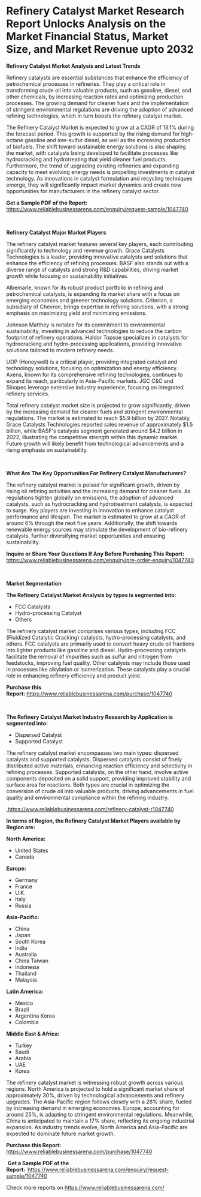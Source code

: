 <p><h1>Refinery Catalyst Market Research Report Unlocks Analysis on the Market Financial Status, Market Size, and Market Revenue upto 2032</h1></p><p><strong>Refinery Catalyst Market Analysis and Latest Trends</strong></p>
<p><p>Refinery catalysts are essential substances that enhance the efficiency of petrochemical processes in refineries. They play a critical role in transforming crude oil into valuable products, such as gasoline, diesel, and other chemicals, by increasing reaction rates and optimizing production processes. The growing demand for cleaner fuels and the implementation of stringent environmental regulations are driving the adoption of advanced refining technologies, which in turn boosts the refinery catalyst market.</p><p>The Refinery Catalyst Market is expected to grow at a CAGR of 13.1% during the forecast period. This growth is supported by the rising demand for high-octane gasoline and low-sulfur diesel, as well as the increasing production of biofuels. The shift toward sustainable energy solutions is also shaping the market, with catalysts being developed to facilitate processes like hydrocracking and hydrotreating that yield cleaner fuel products. Furthermore, the trend of upgrading existing refineries and expanding capacity to meet evolving energy needs is propelling investments in catalyst technology. As innovations in catalyst formulation and recycling techniques emerge, they will significantly impact market dynamics and create new opportunities for manufacturers in the refinery catalyst sector.</p></p>
<p><strong>Get a Sample PDF of the Report:&nbsp;</strong> <a href="https://www.reliablebusinessarena.com/enquiry/request-sample/1047740?utm_campaign=2819&utm_medium=2&utm_source=Github&utm_content=ia&utm_term=02042025&utm_id=refinery-catalyst">https://www.reliablebusinessarena.com/enquiry/request-sample/1047740</a></p>
<p>&nbsp;</p>
<p><strong>Refinery Catalyst Major Market Players</strong></p>
<p><p>The refinery catalyst market features several key players, each contributing significantly to technology and revenue growth. Grace Catalysts Technologies is a leader, providing innovative catalysts and solutions that enhance the efficiency of refining processes. BASF also stands out with a diverse range of catalysts and strong R&D capabilities, driving market growth while focusing on sustainability initiatives.</p><p>Albemarle, known for its robust product portfolio in refining and petrochemical catalysts, is expanding its market share with a focus on emerging economies and greener technology solutions. Criterion, a subsidiary of Chevron, brings expertise in refining solutions, with a strong emphasis on maximizing yield and minimizing emissions.</p><p>Johnson Matthey is notable for its commitment to environmental sustainability, investing in advanced technologies to reduce the carbon footprint of refinery operations. Haldor Topsoe specializes in catalysts for hydrocracking and hydro-processing applications, providing innovative solutions tailored to modern refinery needs.</p><p>UOP (Honeywell) is a critical player, providing integrated catalyst and technology solutions, focusing on optimization and energy efficiency. Axens, known for its comprehensive refining technologies, continues to expand its reach, particularly in Asia-Pacific markets. JGC C&C and Sinopec leverage extensive industry experience, focusing on integrated refinery services.</p><p>Total refinery catalyst market size is projected to grow significantly, driven by the increasing demand for cleaner fuels and stringent environmental regulations. The market is estimated to reach $5.9 billion by 2027. Notably, Grace Catalysts Technologies reported sales revenue of approximately $1.5 billion, while BASF's catalysis segment generated around $4.2 billion in 2022, illustrating the competitive strength within this dynamic market. Future growth will likely benefit from technological advancements and a rising emphasis on sustainability.</p></p>
<p>&nbsp;</p>
<p><strong>What Are The Key Opportunities For Refinery Catalyst Manufacturers?</strong></p>
<p><p>The refinery catalyst market is poised for significant growth, driven by rising oil refining activities and the increasing demand for cleaner fuels. As regulations tighten globally on emissions, the adoption of advanced catalysts, such as hydrocracking and hydrotreatment catalysts, is expected to surge. Key players are investing in innovation to enhance catalyst performance and lifespan. The market is estimated to grow at a CAGR of around 6% through the next five years. Additionally, the shift towards renewable energy sources may stimulate the development of bio-refinery catalysts, further diversifying market opportunities and ensuring sustainability.</p></p>
<p><strong>Inquire or Share Your Questions If Any Before Purchasing This Report:</strong> <a href="https://www.reliablebusinessarena.com/enquiry/pre-order-enquiry/1047740?utm_campaign=2819&utm_medium=2&utm_source=Github&utm_content=ia&utm_term=02042025&utm_id=refinery-catalyst">https://www.reliablebusinessarena.com/enquiry/pre-order-enquiry/1047740</a></p>
<p>&nbsp;</p>
<p><strong>Market Segmentation</strong></p>
<p><strong>The Refinery Catalyst Market Analysis by types is segmented into:</strong></p>
<p><ul><li>FCC Catalysts</li><li>Hydro-processing Catalyst</li><li>Others</li></ul></p>
<p><p>The refinery catalyst market comprises various types, including FCC (Fluidized Catalytic Cracking) catalysts, hydro-processing catalysts, and others. FCC catalysts are primarily used to convert heavy crude oil fractions into lighter products like gasoline and diesel. Hydro-processing catalysts facilitate the removal of impurities such as sulfur and nitrogen from feedstocks, improving fuel quality. Other catalysts may include those used in processes like alkylation or isomerization. These catalysts play a crucial role in enhancing refinery efficiency and product yield.</p></p>
<p><strong>Purchase this Report:&nbsp;</strong><a href="https://www.reliablebusinessarena.com/purchase/1047740?utm_campaign=2819&utm_medium=2&utm_source=Github&utm_content=ia&utm_term=02042025&utm_id=refinery-catalyst">https://www.reliablebusinessarena.com/purchase/1047740</a></p>
<p>&nbsp;</p>
<p><strong>The Refinery Catalyst Market Industry Research by Application is segmented into:</strong></p>
<p><ul><li>Dispersed Catalyst</li><li>Supported Catalyst</li></ul></p>
<p><p>The refinery catalyst market encompasses two main types: dispersed catalysts and supported catalysts. Dispersed catalysts consist of finely distributed active materials, enhancing reaction efficiency and selectivity in refining processes. Supported catalysts, on the other hand, involve active components deposited on a solid support, providing improved stability and surface area for reactions. Both types are crucial in optimizing the conversion of crude oil into valuable products, driving advancements in fuel quality and environmental compliance within the refining industry.</p></p>
<p><a href="https://www.reliablebusinessarena.com/refinery-catalyst-r1047740?utm_campaign=2819&utm_medium=2&utm_source=Github&utm_content=ia&utm_term=02042025&utm_id=refinery-catalyst">&nbsp;https://www.reliablebusinessarena.com/refinery-catalyst-r1047740</a></p>
<p><strong>In terms of Region, the Refinery Catalyst Market Players available by Region are:</strong></p>
<p>
    <p> <strong> North America: </strong>
        <ul>
            <li>United States</li>
            <li>Canada</li>
        </ul>
        </p> 
    <p> <strong> Europe: </strong>
        <ul>
            <li>Germany</li>
            <li>France</li>
            <li>U.K.</li>
            <li>Italy</li>
            <li>Russia</li>
        </ul>
        </p> 
    <p> <strong> Asia-Pacific: </strong>
        <ul>
            <li>China</li>
            <li>Japan</li>
            <li>South Korea</li>
            <li>India</li>
            <li>Australia</li>
            <li>China Taiwan</li>
            <li>Indonesia</li>
            <li>Thailand</li>
            <li>Malaysia</li>
        </ul>
        </p> 
    <p> <strong> Latin America: </strong>
        <ul>
            <li>Mexico</li>
            <li>Brazil</li>
            <li>Argentina Korea</li>
            <li>Colombia</li>
        </ul>
        </p> 
    <p> <strong> Middle East & Africa: </strong>
        <ul>
            <li>Turkey</li>
            <li>Saudi</li>
            <li>Arabia</li>
            <li>UAE</li>
            <li>Korea</li>
        </ul>
    </p>
    </p>
<p><p>The refinery catalyst market is witnessing robust growth across various regions. North America is projected to hold a significant market share of approximately 30%, driven by technological advancements and refinery upgrades. The Asia-Pacific region follows closely with a 28% share, fueled by increasing demand in emerging economies. Europe, accounting for around 25%, is adapting to stringent environmental regulations. Meanwhile, China is anticipated to maintain a 17% share, reflecting its ongoing industrial expansion. As industry trends evolve, North America and Asia-Pacific are expected to dominate future market growth.</p></p>
<p><strong>Purchase this Report: </strong><a href="https://www.reliablebusinessarena.com/purchase/1047740?utm_campaign=2819&utm_medium=2&utm_source=Github&utm_content=ia&utm_term=02042025&utm_id=refinery-catalyst">https://www.reliablebusinessarena.com/purchase/1047740</a></p>
<p>&nbsp;<strong>Get a Sample PDF of the Report:&nbsp;&nbsp;</strong><a href="https://www.reliablebusinessarena.com/enquiry/request-sample/1047740?utm_campaign=2819&utm_medium=2&utm_source=Github&utm_content=ia&utm_term=02042025&utm_id=refinery-catalyst">https://www.reliablebusinessarena.com/enquiry/request-sample/1047740</a></p>
<p><strong></strong></p>
<p>Check more reports on <a href="https://www.reliablebusinessarena.com/?utm_campaign=2819&utm_medium=2&utm_source=Github&utm_content=ia&utm_term=02042025&utm_id=refinery-catalyst">https://www.reliablebusinessarena.com/</a></p>